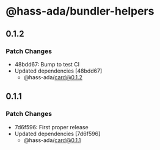 # @hass-ada/bundler-helpers

## 0.1.2

### Patch Changes

- 48bdd67: Bump to test CI
- Updated dependencies [48bdd67]
  - @hass-ada/card@0.1.2

## 0.1.1

### Patch Changes

- 7d6f596: First proper release
- Updated dependencies [7d6f596]
  - @hass-ada/card@0.1.1
